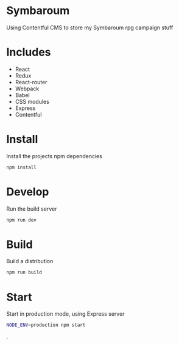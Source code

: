Symbaroum
=======

Using Contentful CMS to store my Symbaroum rpg campaign stuff

Includes
======
* React
* Redux
* React-router
* Webpack
* Babel
* CSS modules
* Express
* Contentful

Install
======

Install the projects npm dependencies

```sh
npm install
```


Develop
======

Run the build server

```sh
npm run dev
```

Build
======

Build a distribution

```sh
npm run build
```

Start
======
Start in production mode, using Express server

```sh
NODE_ENV=production npm start
```
.

